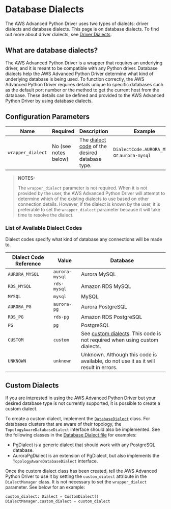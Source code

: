 # Database Dialects

The AWS Advanced Python Driver uses two types of dialects: driver dialects and database dialects. This page is on database dialects. To find out more about driver dialects, see [Driver Dialects](./DriverDialects.md).

## What are database dialects?

The AWS Advanced Python Driver is a wrapper that requires an underlying driver, and it is meant to be compatible with any Python driver. Database dialects help the AWS Advanced Python Driver determine what kind of underlying database is being used. To function correctly, the AWS Advanced Python Driver requires details unique to specific databases such as the default port number or the method to get the current host from the database. These details can be defined and provided to the AWS Advanced Python Driver by using database dialects. 

## Configuration Parameters

| Name              | Required             | Description                                                                        | Example                                      |
|-------------------|----------------------|------------------------------------------------------------------------------------|----------------------------------------------|
| `wrapper_dialect` | No (see notes below) | The [dialect code](#list-of-available-dialect-codes) of the desired database type. | `DialectCode.AURORA_MYSQL` or `aurora-mysql` |

> **NOTES:** 
> 
> The `wrapper_dialect` parameter is not required. When it is not provided by the user, the AWS Advanced Python Driver will attempt to determine which of the existing dialects to use based on other connection details. However, if the dialect is known by the user, it is preferable to set the `wrapper_dialect` parameter because it will take time to resolve the dialect.

### List of Available Dialect Codes

Dialect codes specify what kind of database any connections will be made to.

| Dialect Code Reference | Value          | Database                                                                                       |
|------------------------|----------------|------------------------------------------------------------------------------------------------|
| `AURORA_MYSQL`         | `aurora-mysql` | Aurora MySQL                                                                                   |
| `RDS_MYSQL`            | `rds-mysql`    | Amazon RDS MySQL                                                                               |
| `MYSQL`                | `mysql`        | MySQL                                                                                          |
| `AURORA_PG`            | `aurora-pg`    | Aurora PostgreSQL                                                                              |
| `RDS_PG`               | `rds-pg`       | Amazon RDS PostgreSQL                                                                          |
| `PG`                   | `pg`           | PostgreSQL                                                                                     |
| `CUSTOM`               | `custom`       | See [custom dialects](#custom-dialects). This code is not required when using custom dialects. |
| `UNKNOWN`              | `unknown`      | Unknown. Although this code is available, do not use it as it will result in errors.           |

## Custom Dialects

If you are interested in using the AWS Advanced Python Driver but your desired database type is not currently supported, it is possible to create a custom dialect.

To create a custom dialect, implement the [`DatabaseDialect`](../../aws_advanced_python_wrapper/database_dialect.py) class. For databases clusters that are aware of their topology, the `TopologyAwareDatabaseDialect` interface should also be implemented. See the following classes in the [Database Dialect file](../../aws_advanced_python_wrapper/database_dialect.py) for examples:
- PgDialect is a generic dialect that should work with any PostgreSQL database.
- AuroraPgDialect is an extension of PgDialect, but also implements the `TopologyAwareDatabaseDialect` interface.

Once the custom dialect class has been created, tell the AWS Advanced Python Driver to use it by setting the `custom_dialect` attribute in the `DialectManager` class. It is not necessary to set the `wrapper_dialect` parameter. See below for an example:

```python
custom_dialect: Dialect = CustomDialect()
DialectManager.custom_dialect = custom_dialect
```
